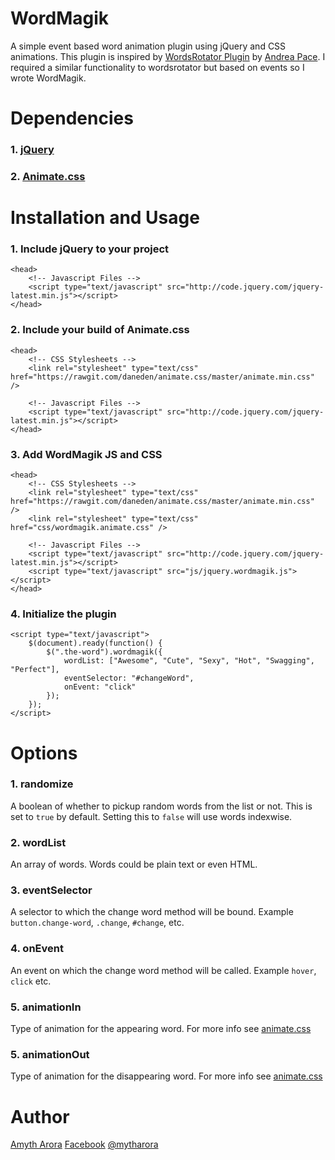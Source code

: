 WordMagik
=========

A simple event based word animation plugin using jQuery and CSS animations. This plugin is inspired by [WordsRotator Plugin](https://github.com/andreapace/wordsrotator) by [Andrea Pace](https://github.com/andreapace). I required a similar functionality to wordsrotator but based on events so I wrote WordMagik.

Dependencies
=============

### 1. [jQuery](http://jquery.com/download/)
### 2. [Animate.css](https://github.com/daneden/animate.css)

Installation and Usage
=======================

### 1. Include jQuery to your project
```
<head>
	<!-- Javascript Files -->
	<script type="text/javascript" src="http://code.jquery.com/jquery-latest.min.js"></script>
</head>
```

### 2. Include your build of Animate.css
```
<head>
	<!-- CSS Stylesheets -->
	<link rel="stylesheet" type="text/css" href="https://rawgit.com/daneden/animate.css/master/animate.min.css" />

	<!-- Javascript Files -->
	<script type="text/javascript" src="http://code.jquery.com/jquery-latest.min.js"></script>
</head>
```

### 3. Add WordMagik JS and CSS
```
<head>
	<!-- CSS Stylesheets -->
	<link rel="stylesheet" type="text/css" href="https://rawgit.com/daneden/animate.css/master/animate.min.css" />
	<link rel="stylesheet" type="text/css" href="css/wordmagik.animate.css" />

	<!-- Javascript Files -->
	<script type="text/javascript" src="http://code.jquery.com/jquery-latest.min.js"></script>
	<script type="text/javascript" src="js/jquery.wordmagik.js"></script>
</head>
```

### 4. Initialize the plugin
```
<script type="text/javascript">
	$(document).ready(function() {
		$(".the-word").wordmagik({
			wordList: ["Awesome", "Cute", "Sexy", "Hot", "Swagging", "Perfect"],
			eventSelector: "#changeWord",
			onEvent: "click"
		});
	});
</script>
```

Options
=======================

### 1. randomize
A boolean of whether to pickup random words from the list or not. This is set to `true` by default. Setting this to `false` will use words indexwise.

### 2. wordList
An array of words. Words could be plain text or even HTML.

### 3. eventSelector
A selector to which the change word method will be bound. Example `button.change-word`, `.change`, `#change`, etc.

### 4. onEvent
An event on which the change word method will be called. Example `hover`, `click` etc.

### 5. animationIn
Type of animation for the appearing word. For more info see [animate.css](https://github.com/daneden/animate.css)

### 5. animationOut
Type of animation for the disappearing word. For more info see [animate.css](https://github.com/daneden/animate.css)


Author
=========================

[Amyth Arora](http://www.pythoninja.com)
[Facebook](http://www.facebook.com/d0uble.A)
[@mytharora](http://www.twitter.com/mytharora)
